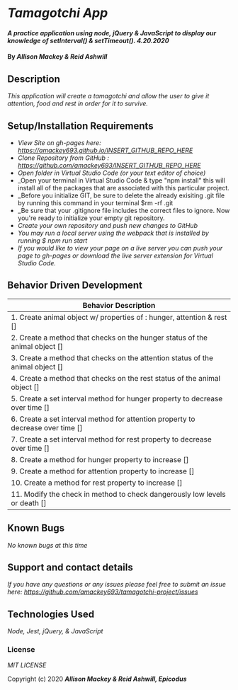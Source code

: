 # _Tamagotchi App_

#### _A practice application using node, jQuery & JavaScript to display our knowledge of setInterval() & setTimeout(). 4.20.2020_

#### By _**Allison Mackey & Reid Ashwill**_

## Description

_This application will create a tamagotchi and allow the user to give it attention, food and rest in order for it to survive._ 

## Setup/Installation Requirements

* _View Site on gh-pages here: https://amackey693.github.io/INSERT_GITHUB_REPO_HERE_
* _Clone Repository from GitHub : https://github.com/amackey693/INSERT_GITHUB_REPO_HERE_
* _Open folder in Virtual Studio Code (or your text editor of choice)_
* _Open your terminal in Virtual Studio Code & type "npm install" this will install all of the packages that are associated with this particular project. 
* _Before you initialize GIT, be sure to delete the already exisiting .git file by running this command in your terminal $rm -rf .git 
* _Be sure that your .gitignore file includes the correct files to ignore. Now you're ready to initialize your empty git repository. 
* _Create your own repository and push new changes to GitHub_
* _You may run a local server using the webpack that is installed by running $ npm run start_
* _If you would like to view your page on a live server you can push your page to gh-pages or download the live server extension for Virtual Studio Code._


## Behavior Driven Development 


|   Behavior Description        |  
|-------------------------------|
| 1. Create animal object w/ properties of : hunger, attention & rest []|
| 2. Create a method that checks on the hunger status of the animal object  []|
| 3. Create a method that checks on the attention status of the animal object []|
| 4. Create a method that checks on the rest status of the animal object []|
| 5. Create a set interval method for hunger property to decrease over time []|
| 6. Create a set interval method for attention property to decrease over time []|
| 7. Create a set interval method for rest property to decrease over time []|
| 8. Create a method for hunger property to increase []|
| 9. Create a method for attention property to increase []
| 10. Create a method for rest property to increase []
| 11. Modify the check in method to check dangerously low levels or death []|

## Known Bugs

_No known bugs at this time_

## Support and contact details

_If you have any questions or any issues please feel free to submit an issue here: https://github.com/amackey693/tamagotchi-project/issues_

## Technologies Used

_Node, Jest, jQuery, & JavaScript_


### License
*MIT LICENSE*

Copyright (c) 2020 **_Allison Mackey & Reid Ashwill, Epicodus_**
